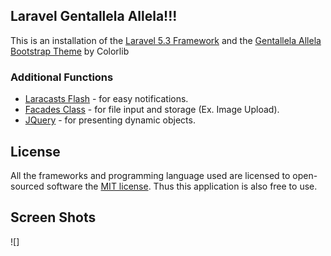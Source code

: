 
## Laravel Gentallela Allela!!!

This is an installation of the [Laravel 5.3 Framework](https://laravel.com/) and the [Gentallela Allela Bootstrap Theme](https://colorlib.com/polygon/gentelella/index.html) by Colorlib

### Additional Functions
* [Laracasts Flash](https://github.com/laracasts/flash) - for easy notifications.
* [Facades Class](https://laravel.com/docs/5.3/facades#introduction) - for file input and storage (Ex. Image Upload).
* [JQuery](https://jquery.com/) - for presenting dynamic objects.

## License

All the frameworks and programming language used are licensed to open-sourced software the [MIT license](http://opensource.org/licenses/MIT). Thus this application is also free to use.

## Screen Shots

![]
